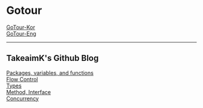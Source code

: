 # Gotour

[GoTour-Kor](https://go-tour-kr.appspot.com/#1)  
[GoTour-Eng](https://tour.golang.org/welcome/1)  

---

## TakeaimK's Github Blog
[Packages, variables, and functions](http://takeaimk.tk/language-go/2020/05/06/(Go)2_package_variables_functions.html)  
[Flow Control](http://takeaimk.tk/language-go/2020/05/07/(Go)3_flow_contorl.html)  
[Types](http://takeaimk.tk/language-go/2020/05/12/(Go)4_types.html)  
[Method, Interface](http://takeaimk.tk/language-go/2020/05/15/(Go)5_method_interfaces.html)  
[Concurrency](http://takeaimk.tk/language-go/2020/05/16/(Go)6_concurrency.html)  

